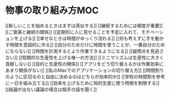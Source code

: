 # 物事の取り組み方MOC

[[新しいことを始めるときはまずは真似する]]
[[継続するためには頻度が重要]]
[[ご褒美と継続の関係]]
[[定期的に人に見せることを予定に入れて、モチベーションを上げる]]
[[幸せなときは時間がゆっくり流れる]]
[[何も考えずに手を動かす時間を意図的に作る]]
[[自分のためだけに時間を使うことが、一番自分のためにならない]]
[[時間を計測するとより作業できるようになる]]
[[疑問点を見逃さない]]
[[短期的な生産性を上げる唯一の方法]]
[[ミニマリズムは生産性に大きく貢献しない]]
[[目的と生産性の関係]]
[[アプリをどう切り替えるかは作業効率にあまり関係がない]]
[[私のMacでのアプリケーションの切り替え方]]
[[時間割りのように区切るのと自由に決めるのはどちらが効率的か]]
[[学校の時間割を参考に一日を組み立てる]]
[[効率を上げるために知的生産に使う時間を制限する]]
[[結論が出ない議論の場合は相手の話を聞く]]